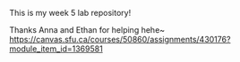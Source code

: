 This is my week 5 lab repository!

Thanks Anna and Ethan for helping hehe~
https://canvas.sfu.ca/courses/50860/assignments/430176?module_item_id=1369581
